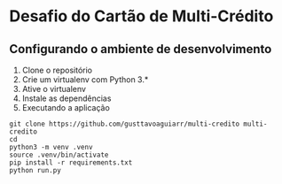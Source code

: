 # Desafio do Cartão de Multi-Crédito

## Configurando o ambiente de desenvolvimento

1. Clone o repositório
2. Crie um virtualenv com Python 3.*
3. Ative o virtualenv
4. Instale as dependências
5. Executando a aplicação

```console
git clone https://github.com/gusttavoaguiarr/multi-credito multi-credito
cd
python3 -m venv .venv
source .venv/bin/activate
pip install -r requirements.txt
python run.py
```
